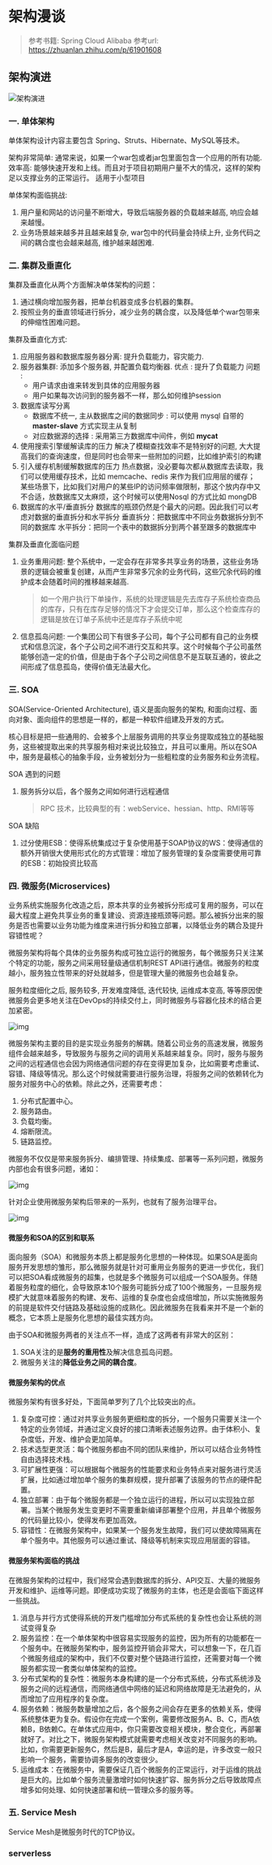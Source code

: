 # 架构漫谈

> 参考书籍: Spring Cloud Alibaba
> 参考url: https://zhuanlan.zhihu.com/p/61901608

## 架构演进

![架构演进](https://gitee.com/cpfree/picture-warehouse/raw/master/pic/20210616151106.png)

### 一. 单体架构

单体架构设计内容主要包含 Spring、Struts、Hibernate、MySQL等技术。

架构非常简单: 通常来说，如果一个war包或者jar包里面包含一个应用的所有功能. 
效率高: 能够快速开发和上线。而且对于项目初期用户量不大的情况，这样的架构足以支撑业务的正常运行。
适用于小型项目

单体架构面临挑战:

   1. 用户量和网站的访问量不断增大，导致后端服务器的负载越来越高, 响应会越来越慢。
   2. 业务场景越来越多并且越来越复杂, war包中的代码量会持续上升, 业务代码之间的耦合度也会越来越高, 维护越来越困难.

### 二. 集群及垂直化

集群及垂直化从两个方面解决单体架构的问题：

   1. 通过横向增加服务器，把单台机器变成多台机器的集群。
   2. 按照业务的垂直领域进行拆分，减少业务的耦合度，以及降低单个war包带来的伸缩性困难问题。

集群及垂直化方式:

   1. 应用服务器和数据库服务器分离: 提升负载能力，容灾能力.
   2. 服务器集群: 添加多个服务器, 并配置负载均衡器.
      优点 : 提升了负载能力
      问题 :
      - 用户请求由谁来转发到具体的应用服务器
      - 用户如果每次访问到的服务器不一样，那么如何维护session
   3. 数据库读写分离
      - 数据库不统一, 主从数据库之间的数据同步 : 可以使用 mysql 自带的 **master-slave** 方式实现主从复制
      - 对应数据源的选择 : 采用第三方数据库中间件，例如 **mycat**
   4. 使用搜索引擎缓解读库的压力
      解决了模糊查找效率不是特别好的问题, 大大提高我们的查询速度，但是同时也会带来一些附加的问题，比如维护索引的构建
   5. 引入缓存机制缓解数据库的压力
      热点数据，没必要每次都从数据库去读取，我们可以使用缓存技术，比如 memcache、redis 来作为我们应用层的缓存；
      某些场景下，比如我们对用户的某些IP的访问频率做限制，那这个放内存中又不合适，放数据库又太麻烦，这个时候可以使用Nosql 的方式比如 mongDB
   6. 数据库的水平/垂直拆分
      数据库的瓶颈仍然是个最大的问题。因此我们可以考虑对数据的垂直拆分和水平拆分
      垂直拆分：把数据库中不同业务数据拆分到不同的数据库
      水平拆分：把同一个表中的数据拆分到两个甚至跟多的数据库中

集群及垂直化面临问题

   1. 业务重用问题: 整个系统中，一定会存在非常多共享业务的场景，这些业务场景的逻辑会被重复创建，从而产生非常多冗余的业务代码，这些冗余代码的维护成本会随着时间的推移越来越高.
      
      > 如一个用户执行下单操作，系统的处理逻辑是先去库存子系统检查商品的库存，只有在库存足够的情况下才会提交订单，那么这个检查库存的逻辑是放在订单子系统中还是库存子系统中呢
   2. 信息孤岛问题: 一个集团公司下有很多子公司，每个子公司都有自己的业务模式和信息沉淀，各个子公司之间不进行交互和共享。这个时候每个子公司虽然能够创造一定的价值，但是由于各个子公司之间信息不是互联互通的，彼此之间形成了信息孤岛，使得价值无法最大化。

### 三. SOA

SOA(Service-Oriented Architecture), 语义是面向服务的架构, 和面向过程、面向对象、面向组件的思想是一样的，都是一种软件组建及开发的方式。

核心目标是把一些通用的、会被多个上层服务调用的共享业务提取成独立的基础服务，这些被提取出来的共享服务相对来说比较独立，并且可以重用。所以在SOA中，服务是最核心的抽象手段，业务被划分为一些粗粒度的业务服务和业务流程。

SOA 遇到的问题

   1. 服务拆分以后，各个服务之间如何进行远程通信
      
      >  RPC 技术，比较典型的有：webService、hessian、http、RMI等等

SOA 缺陷

   1. 过分使用ESB：使得系统集成过于复杂使用基于SOAP协议的WS：使得通信的额外开销很大使用形式化的方式管理：增加了服务管理的复杂度需要使用可靠的ESB：初始投资比较高

### 四. 微服务(Microservices)

业务系统实施服务化改造之后，原本共享的业务被拆分形成可复用的服务，可以在最大程度上避免共享业务的重复建设、资源连接瓶颈等问题。那么被拆分出来的服务是否也需要以业务功能为维度来进行拆分和独立部署，以降低业务的耦合及提升容错性呢？

微服务架构将每个具体的业务服务构成可独立运行的微服务，每个微服务只关注某个特定的功能，服务之间采用轻量级通信机制REST API进行通信。微服务的粒度越小，服务独立性带来的好处就越多，但是管理大量的微服务也会越复杂。

服务粒度细化之后, 服务较多, 开发难度降低, 迭代较快, 运维成本变高, 等等原因使微服务会更多地关注在DevOps的持续交付上，同时微服务与容器化技术的结合更加紧密。

![img](https://gitee.com/cpfree/picture-warehouse/raw/master/pic/20210616151117.png)

微服务架构主要的目的是实现业务服务的解耦。随着公司业务的高速发展，微服务组件会越来越多，导致服务与服务之间的调用关系越来越复杂。同时，服务与服务之间的远程通信也会因为网络通信问题的存在变得更加复杂，比如需要考虑重试、容错、降级等情况。那么这个时候就需要进行服务治理，将服务之间的依赖转化为服务对服务中心的依赖。除此之外，还需要考虑：

1. 分布式配置中心。
2. 服务路由。
3. 负载均衡。
4. 熔断限流。
5. 链路监控。

微服务不仅仅是带来服务拆分、编排管理、持续集成、部署等一系列问题，微服务内部也会有很多问题，诸如：

![img](https://gitee.com/cpfree/picture-warehouse/raw/master/pic/20210616151122.png)

针对企业使用微服务架构后带来的一系列，也就有了服务治理平台。

![img](https://gitee.com/cpfree/picture-warehouse/raw/master/pic/20210616151127.png)

#### 微服务和SOA的区别和联系

面向服务（SOA）和微服务本质上都是服务化思想的一种体现。如果SOA是面向服务开发思想的雏形，那么微服务就是针对可重用业务服务的更进一步优化，我们可以把SOA看成微服务的超集，也就是多个微服务可以组成一个SOA服务。伴随着服务粒度的细化，会导致原本10个服务可能拆分成了100个微服务，一旦服务规模扩大就意味着服务的构建、发布、运维的复杂度也会成倍增加，所以实施微服务的前提是软件交付链路及基础设施的成熟化。因此微服务在我看来并不是一个新的概念，它本质上是服务化思想的最佳实践方向。

由于SOA和微服务两者的关注点不一样，造成了这两者有非常大的区别：

1. SOA关注的是**服务的重用性**及解决信息孤岛问题。
2. 微服务关注的**降低业务之间的耦合度**。

#### 微服务架构的优点

微服务架构有很多好处，下面简单罗列了几个比较突出的点。

1. 复杂度可控：通过对共享业务服务更细粒度的拆分，一个服务只需要关注一个特定的业务领域，并通过定义良好的接口清晰表述服务边界。由于体积小、复杂度低，开发、维护会更加简单。
2. 技术选型更灵活：每个微服务都由不同的团队来维护，所以可以结合业务特性自由选择技术栈。
3. 可扩展性更强：可以根据每个微服务的性能要求和业务特点来对服务进行灵活扩展，比如通过增加单个服务的集群规模，提升部署了该服务的节点的硬件配置。
4. 独立部署：由于每个微服务都是一个独立运行的进程，所以可以实现独立部署。当某个微服务发生变更时不需要重新编译部署整个应用，并且单个微服务的代码量比较小，使得发布更加高效。
5. 容错性：在微服务架构中，如果某一个服务发生故障，我们可以使故障隔离在单个服务中。其他服务可以通过重试、降级等机制来实现应用层面的容错。

#### 微服务架构面临的挑战

在微服务架构的过程中，我们经常会遇到数据库的拆分、API交互、大量的微服务开发和维护、运维等问题。即便成功实现了微服务的主体，也还是会面临下面这样一些挑战。

1. 消息与并行方式使得系统的开发门槛增加分布式系统的复杂性也会让系统的测试变得复杂
2. 服务监控：在一个单体架构中很容易实现服务的监控，因为所有的功能都在一个服务中。在微服务架构中，服务监控开销会非常大，可以想象一下，在几百个微服务组成的架构中，我们不仅要对整个链路进行监控，还需要对每一个微服务都实现一套类似单体架构的监控。
3. 分布式架构的复杂性：微服务本身构建的是一个分布式系统，分布式系统涉及服务之间的远程通信，而网络通信中网络的延迟和网络故障是无法避免的，从而增加了应用程序的复杂度。
4. 服务依赖：微服务数量增加之后，各个服务之间会存在更多的依赖关系，使得系统整体更为复杂。假设你在完成一个案例，需要修改服务A、B、C，而A依赖B，B依赖C。在单体式应用中，你只需要改变相关模块，整合变化，再部署就好了。对比之下，微服务架构模式就需要考虑相关改变对不同服务的影响。比如，你需要更新服务C，然后是B，最后才是A，幸运的是，许多改变一般只影响一个服务，需要协调多服务的改变很少。
5. 运维成本：在微服务中，需要保证几百个微服务的正常运行，对于运维的挑战是巨大的。比如单个服务流量激增时如何快速扩容、服务拆分之后导致故障点增多如何处理、如何快速部署和统一管理众多的服务等。

### 五. Service Mesh

Service Mesh是微服务时代的TCP协议。



### serverless

